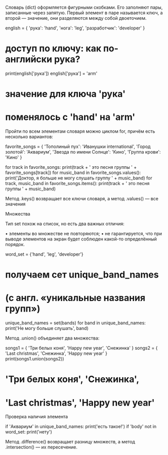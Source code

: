 Словарь (dict) оформляется фигурными скобками. Его
заполняют пары, записанные через запятую. Первый
элемент в паре называется ключ, а второй — значение,
они разделяются между собой двоеточием.

english = {
  'рука': 'hand',
  'нога': 'leg',
  'разработчик': 'developer'
}

# доступ по ключу: как по-английски рука?
print(english['рука'])
english['рука'] = 'arm'

# значение для ключа 'рука'
# поменялось с 'hand' на 'arm'

Пройти по всем элементам словаря можно циклом for, причём есть несколько вариантов:

favorite_songs = {
  'Тополиный пух': 'Иванушки international',
  'Город золотой': 'Аквариум',
  'Звезда по имени Солнце': 'Кино',
  'Группа крови': 'Кино'
}

for track in favorite_songs:
  print(track + ' это песня группы ' + favorite_songs[track])
for music_band in favorite_songs.values():
  print('Доктор, я больше не могу слушать группу ' + music_band)
for track, music_band in favorite_songs.items():
  print(track + ' это песня группы ' + music_band)
    
Метод .keys() возвращает все ключи словаря, а метод .values() — все значения


Множества

Тип set похож на список, но есть два важных отличия:

• элементы во множестве не повторяются;
• не гарантируется, что при выводе элементов на экран будет соблюден какой-то определённый порядок.

word_set = {'hand', 'leg', 'developer'}

# получаем сет unique_band_names
# (с англ. «уникальные названия групп»)

unique_band_names = set(bands)
for band in unique_band_names:
  print('Не могу больше слушать', band)

Метод .union() объединяет два множества:

songs1 = {
  'Три белых коня',
  'Happy new year',
  'Снежинка'
}
songs2 = {
  'Last christmas',
  'Снежинка',
  'Happy new year'
}
print(songs1.union(songs2))

# 'Три белых коня', 'Снежинка',
# 'Last christmas', 'Happy new year'

Проверка наличия элемента

if 'Аквариум' in unique_band_names:
  print('есть такое!')
if 'body' not in word_set:
  print('нету')
  
  
Метод .difference() возвращает разницу множеств, а
метод .intersection() — их пересечение.
